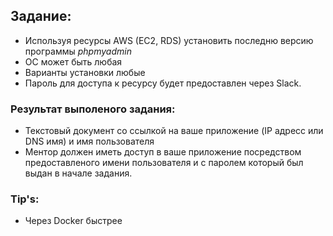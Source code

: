 ## Задание:
* Используя ресурсы AWS (EC2, RDS) установить последню версию программы *phpmyadmin* 
* ОС может быть любая
* Варианты установки любые
* Пароль для доступа к ресурсу будет предоставлен через Slack.

### Результат выполеного задания:
* Текстовый документ со ссылкой на ваше приложение (IP адресс или DNS имя) и имя пользователя
* Ментор должен иметь доступ в ваше приложение посредством предоставленого имени пользователя и с паролем который был выдан в начале задания.

### Tip's:
* Через Docker быстрее
